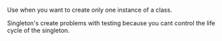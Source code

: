 Use when you want to create only one instance of a class.

Singleton's create problems with testing because you cant control
the life cycle of the singleton. 